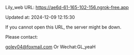 Lily_web URL: https://ae6d-61-165-102-156.ngrok-free.app

Updated at: 2024-12-09 12:15:30

If you cannot open this URL, the server might be down.

Please contact: 

goley04@foxmail.com Or Wechat:GL_yeaH